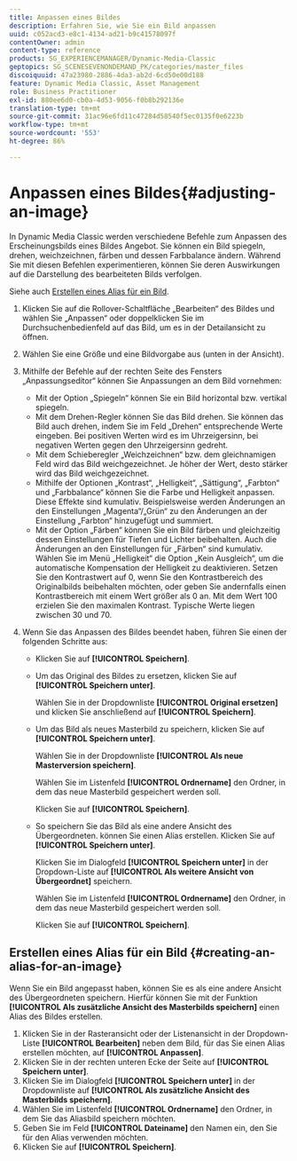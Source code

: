 ```yaml
---
title: Anpassen eines Bildes
description: Erfahren Sie, wie Sie ein Bild anpassen
uuid: c052acd3-e8c1-4134-ad21-b9c41578097f
contentOwner: admin
content-type: reference
products: SG_EXPERIENCEMANAGER/Dynamic-Media-Classic
geptopics: SG_SCENESEVENONDEMAND_PK/categories/master_files
discoiquuid: 47a23980-2886-4da3-ab2d-6cd50e00d188
feature: Dynamic Media Classic, Asset Management
role: Business Practitioner
exl-id: 880ee6d0-cb0a-4d53-9056-f0b8b292136e
translation-type: tm+mt
source-git-commit: 31ac96e6fd11c47284d58540f5ec0135f0e6223b
workflow-type: tm+mt
source-wordcount: '553'
ht-degree: 86%

---
```


# Anpassen eines Bildes{#adjusting-an-image}

In Dynamic Media Classic werden verschiedene Befehle zum Anpassen des Erscheinungsbilds eines Bildes Angebot. Sie können ein Bild spiegeln, drehen, weichzeichnen, färben und dessen Farbbalance ändern. Während Sie mit diesen Befehlen experimentieren, können Sie deren Auswirkungen auf die Darstellung des bearbeiteten Bilds verfolgen.

Siehe auch [Erstellen eines Alias für ein Bild](adjusting-image.md#creating_an_alias_for_an_image).

1. Klicken Sie auf die Rollover-Schaltfläche „Bearbeiten“ des Bildes und wählen Sie „Anpassen“ oder doppelklicken Sie im Durchsuchenbedienfeld auf das Bild, um es in der Detailansicht zu öffnen.
1. Wählen Sie eine Größe und eine Bildvorgabe aus (unten in der Ansicht).
1. Mithilfe der Befehle auf der rechten Seite des Fensters „Anpassungseditor“ können Sie Anpassungen an dem Bild vornehmen:

   * Mit der Option „Spiegeln“ können Sie ein Bild horizontal bzw. vertikal spiegeln.
   * Mit dem Drehen-Regler können Sie das Bild drehen. Sie können das Bild auch drehen, indem Sie im Feld „Drehen“ entsprechende Werte eingeben. Bei positiven Werten wird es im Uhrzeigersinn, bei negativen Werten gegen den Uhrzeigersinn gedreht.
   * Mit dem Schieberegler „Weichzeichnen“ bzw. dem gleichnamigen Feld wird das Bild weichgezeichnet. Je höher der Wert, desto stärker wird das Bild weichgezeichnet.
   * Mithilfe der Optionen „Kontrast“, „Helligkeit“, „Sättigung“, „Farbton“ und „Farbbalance“ können Sie die Farbe und Helligkeit anpassen. Diese Effekte sind kumulativ. Beispielsweise werden Änderungen an den Einstellungen „Magenta“/„Grün“ zu den Änderungen an der Einstellung „Farbton“ hinzugefügt und summiert.
   * Mit der Option „Färben“ können Sie ein Bild färben und gleichzeitig dessen Einstellungen für Tiefen und Lichter beibehalten. Auch die Änderungen an den Einstellungen für „Färben“ sind kumulativ. Wählen Sie im Menü „Helligkeit“ die Option „Kein Ausgleich“, um die automatische Kompensation der Helligkeit zu deaktivieren. Setzen Sie den Kontrastwert auf 0, wenn Sie den Kontrastbereich des Originalbilds beibehalten möchten, oder geben Sie andernfalls einen Kontrastbereich mit einem Wert größer als 0 an. Mit dem Wert 100 erzielen Sie den maximalen Kontrast. Typische Werte liegen zwischen 30 und 70.

1. Wenn Sie das Anpassen des Bildes beendet haben, führen Sie einen der folgenden Schritte aus:

   * Klicken Sie auf **[!UICONTROL Speichern]**.
   * Um das Original des Bildes zu ersetzen, klicken Sie auf **[!UICONTROL Speichern unter]**.

      Wählen Sie in der Dropdownliste **[!UICONTROL Original ersetzen]** und klicken Sie anschließend auf **[!UICONTROL Speichern]**.

   * Um das Bild als neues Masterbild zu speichern, klicken Sie auf **[!UICONTROL Speichern unter]**.

      Wählen Sie in der Dropdownliste **[!UICONTROL Als neue Masterversion speichern]**.

      Wählen Sie im Listenfeld **[!UICONTROL Ordnername]** den Ordner, in dem das neue Masterbild gespeichert werden soll.

      Klicken Sie auf **[!UICONTROL Speichern]**.

   * So speichern Sie das Bild als eine andere Ansicht des Übergeordneten. können Sie einen Alias erstellen. Klicken Sie auf **[!UICONTROL Speichern unter]**.

      Klicken Sie im Dialogfeld **[!UICONTROL Speichern unter]** in der Dropdown-Liste auf **[!UICONTROL Als weitere Ansicht von Übergeordnet]** speichern.

      Wählen Sie im Listenfeld **[!UICONTROL Ordnername]** den Ordner, in dem das neue Masterbild gespeichert werden soll.

      Klicken Sie auf **[!UICONTROL Speichern]**.

## Erstellen eines Alias für ein Bild  {#creating-an-alias-for-an-image}

Wenn Sie ein Bild angepasst haben, können Sie es als eine andere Ansicht des Übergeordneten speichern. Hierfür können Sie mit der Funktion **[!UICONTROL Als zusätzliche Ansicht des Masterbilds speichern]** einen Alias des Bildes erstellen.

1. Klicken Sie in der Rasteransicht oder der Listenansicht in der Dropdown-Liste **[!UICONTROL Bearbeiten]** neben dem Bild, für das Sie einen Alias erstellen möchten, auf **[!UICONTROL Anpassen]**.
1. Klicken Sie in der rechten unteren Ecke der Seite auf **[!UICONTROL Speichern unter]**.
1. Klicken Sie im Dialogfeld **[!UICONTROL Speichern unter]** in der Dropdownliste auf **[!UICONTROL Als zusätzliche Ansicht des Masterbilds speichern]**.
1. Wählen Sie im Listenfeld **[!UICONTROL Ordnername]** den Ordner, in dem Sie das Aliasbild speichern möchten.
1. Geben Sie im Feld **[!UICONTROL Dateiname]** den Namen ein, den Sie für den Alias verwenden möchten.
1. Klicken Sie auf **[!UICONTROL Speichern]**.
